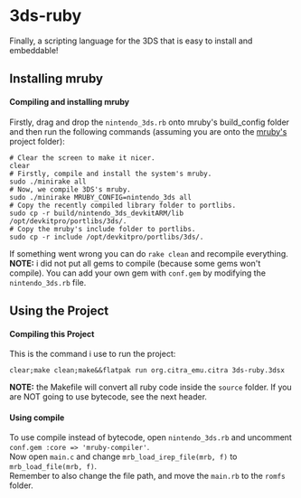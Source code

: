 # 3ds-ruby

Finally, a scripting language for the 3DS that is easy to install and embeddable!

## Installing mruby

#### Compiling and installing mruby
Firstly, drag and drop the `nintendo_3ds.rb` onto mruby's build_config folder and then run the following commands (assuming you are onto the [mruby's](https://github.com/mruby/mruby) project folder):<br>
```
# Clear the screen to make it nicer.
clear
# Firstly, compile and install the system's mruby.
sudo ./minirake all
# Now, we compile 3DS's mruby.
sudo ./minirake MRUBY_CONFIG=nintendo_3ds all
# Copy the recently compiled library folder to portlibs.
sudo cp -r build/nintendo_3ds_devkitARM/lib /opt/devkitpro/portlibs/3ds/.
# Copy the mruby's include folder to portlibs.
sudo cp -r include /opt/devkitpro/portlibs/3ds/.
```
If something went wrong you can do `rake clean` and recompile everything.<br>
**NOTE:** i did not put all gems to compile (because some gems won't compile). You can add your own gem with `conf.gem` by modifying the `nintendo_3ds.rb` file.

## Using the Project

#### Compiling this Project
This is the command i use to run the project: 
```
clear;make clean;make&&flatpak run org.citra_emu.citra 3ds-ruby.3dsx
```
**NOTE:** the Makefile will convert all ruby code inside the `source` folder. If you are NOT going to use bytecode, see the next header.

#### Using compile 
To use compile instead of bytecode, open `nintendo_3ds.rb` and uncomment `conf.gem :core => 'mruby-compiler'`. <br> Now open `main.c` and change `mrb_load_irep_file(mrb, f)` to `mrb_load_file(mrb, f)`.<br>Remember to also change the file path, and move the `main.rb` to the `romfs` folder.
